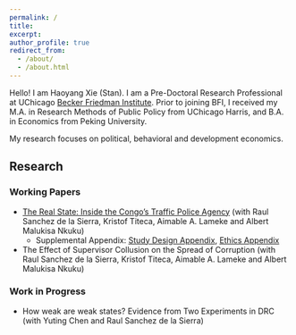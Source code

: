 ```yaml
---
permalink: /
title:
excerpt: 
author_profile: true
redirect_from: 
  - /about/
  - /about.html
---
```


Hello! I am Haoyang Xie (Stan). I am a Pre-Doctoral Research Professional at UChicago [Becker Friedman Institute](https://bfi.uchicago.edu/). Prior to joining BFI, I received my M.A. in Research Methods of Public Policy from UChicago Harris, and B.A. in Economics from Peking University.  

My research focuses on political, behavioral and development economics. 

## Research
### Working Papers
- [The Real State: Inside the Congo’s Traffic Police Agency](https://www.dropbox.com/s/wvmixcsqnd9ciu4/Quota-Paper.pdf?dl=0) (with Raul Sanchez de la Sierra, Kristof Titeca, Aimable A. Lameke and Albert Malukisa Nkuku)
  - Supplemental Appendix: [Study Design Appendix](https://www.dropbox.com/s/pcg6a4ibz8jzu6j/Quota-Appendix-Study-Design.pdf?dl=0), [Ethics Appendix](https://www.dropbox.com/s/o34vsiwhxut83pu/Quota-Appendix-Ethics.pdf?dl=0)
- The Effect of Supervisor Collusion on the Spread of Corruption (with Raul Sanchez de la Sierra, Kristof Titeca, Aimable A. Lameke and Albert Malukisa Nkuku)

### Work in Progress
- How weak are weak states? Evidence from Two Experiments in DRC (with Yuting Chen and Raul Sanchez de la Sierra)



